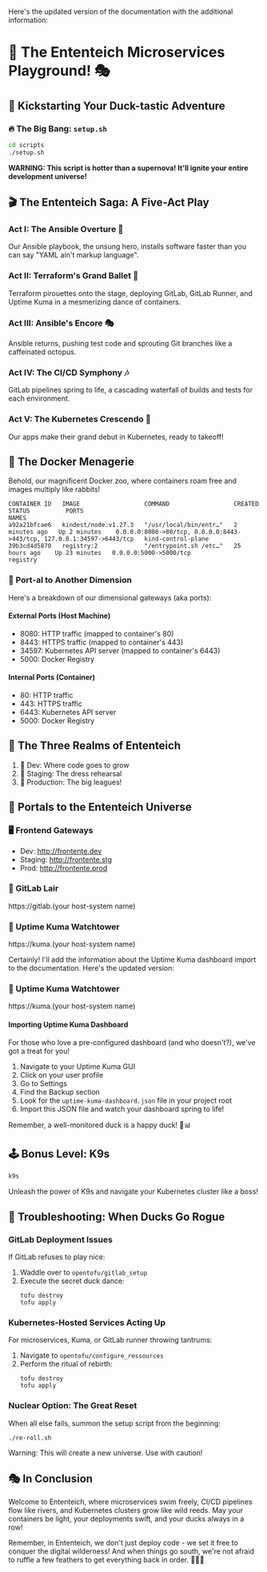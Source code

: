 Here's the updated version of the documentation with the additional information:

# 🦆 The Ententeich Microservices Playground! 🎭

## 🚀 Kickstarting Your Duck-tastic Adventure

### 🔥 The Big Bang: `setup.sh`

```bash
cd scripts
./setup.sh
```

**WARNING: This script is hotter than a supernova! It'll ignite your entire development universe!**

## 🎬 The Ententeich Saga: A Five-Act Play

### Act I: The Ansible Overture 🎼
Our Ansible playbook, the unsung hero, installs software faster than you can say "YAML ain't markup language".

### Act II: Terraform's Grand Ballet 💃
Terraform pirouettes onto the stage, deploying GitLab, GitLab Runner, and Uptime Kuma in a mesmerizing dance of containers.

### Act III: Ansible's Encore 🎭
Ansible returns, pushing test code and sprouting Git branches like a caffeinated octopus.

### Act IV: The CI/CD Symphony 🎶
GitLab pipelines spring to life, a cascading waterfall of builds and tests for each environment.

### Act V: The Kubernetes Crescendo 🌟
Our apps make their grand debut in Kubernetes, ready to takeoff!

## 🐳 The Docker Menagerie

Behold, our magnificent Docker zoo, where containers roam free and images multiply like rabbits!

```
CONTAINER ID   IMAGE                  COMMAND                  CREATED         STATUS          PORTS                                                                    NAMES
a92a21bfcae6   kindest/node:v1.27.3   "/usr/local/bin/entr…"   2 minutes ago   Up 2 minutes    0.0.0.0:8080->80/tcp, 0.0.0.0:8443->443/tcp, 127.0.0.1:34597->6443/tcp   kind-control-plane
39b3cd4d5870   registry:2             "/entrypoint.sh /etc…"   25 hours ago    Up 23 minutes   0.0.0.0:5000->5000/tcp                                                   registry
```

### 🚢 Port-al to Another Dimension

Here's a breakdown of our dimensional gateways (aka ports):

#### External Ports (Host Machine)
- 8080: HTTP traffic (mapped to container's 80)
- 8443: HTTPS traffic (mapped to container's 443)
- 34597: Kubernetes API server (mapped to container's 6443)
- 5000: Docker Registry

#### Internal Ports (Container)
- 80: HTTP traffic
- 443: HTTPS traffic
- 6443: Kubernetes API server
- 5000: Docker Registry

## 🎨 The Three Realms of Ententeich

1. 🌱 Dev: Where code goes to grow
2. 🌼 Staging: The dress rehearsal
3. 🌳 Production: The big leagues!

## 🔗 Portals to the Ententeich Universe

### 🖥️ Frontend Gateways
- Dev: http://frontente.dev
- Staging: http://frontente.stg
- Prod: http://frontente.prod

### 🦊 GitLab Lair
https://gitlab.(your host-system name)

### 👀 Uptime Kuma Watchtower
https://kuma.(your host-system name)

Certainly! I'll add the information about the Uptime Kuma dashboard import to the documentation. Here's the updated version:


### 👀 Uptime Kuma Watchtower
https://kuma.(your host-system name)

#### Importing Uptime Kuma Dashboard
For those who love a pre-configured dashboard (and who doesn't?), we've got a treat for you!

1. Navigate to your Uptime Kuma GUI
2. Click on your user profile
3. Go to Settings
4. Find the Backup section
5. Look for the `uptime-kuma-dashboard.json` file in your project root
6. Import this JSON file and watch your dashboard spring to life!

Remember, a well-monitored duck is a happy duck! 🦆📊


## 🕹️ Bonus Level: K9s

```bash
k9s
```
Unleash the power of K9s and navigate your Kubernetes cluster like a boss!

## 🚨 Troubleshooting: When Ducks Go Rogue

### GitLab Deployment Issues
If GitLab refuses to play nice:
1. Waddle over to `opentofu/gitlab_setup`
2. Execute the secret duck dance:
   ```
   tofu destroy
   tofu apply
   ```

### Kubernetes-Hosted Services Acting Up
For microservices, Kuma, or GitLab runner throwing tantrums:
1. Navigate to `opentofu/configure_ressources`
2. Perform the ritual of rebirth:
   ```
   tofu destroy
   tofu apply
   ```

### Nuclear Option: The Great Reset
When all else fails, summon the setup script from the beginning:
```
./re-roll.sh
```
Warning: This will create a new universe. Use with caution!

## 🎭 In Conclusion

Welcome to Ententeich, where microservices swim freely, CI/CD pipelines flow like rivers, and Kubernetes clusters grow like wild reeds. May your containers be light, your deployments swift, and your ducks always in a row!

Remember, in Ententeich, we don't just deploy code - we set it free to conquer the digital wilderness! And when things go south, we're not afraid to ruffle a few feathers to get everything back in order. 🦆🚀🌈
